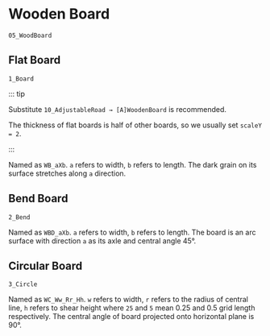# Wooden Board

`05_WoodBoard`

## Flat Board

`1_Board`

::: tip

Substitute `10_AdjustableRoad → [A]WoodenBoard` is recommended.

The thickness of flat boards is half of other boards, so we usually set `scaleY = 2`.

:::

Named as `WB_aXb`. `a` refers to width, `b` refers to length. The dark grain on its surface stretches along `a` direction.

## Bend Board

`2_Bend`

Named as `WBD_aXb`. `a` refers to width, `b` refers to length. The board is an arc surface with direction `a` as its axle and central angle 45°.

## Circular Board

`3_Circle`

Named as `WC_Ww_Rr_Hh`. `w` refers to width, `r` refers to the radius of central line, `h` refers to shear height where `25` and `5` mean 0.25 and 0.5 grid length respectively. The central angle of board projected onto horizontal plane is 90°.
